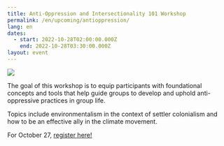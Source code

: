 ```yaml
---
title: Anti-Oppression and Intersectionality 101 Workshop
permalink: /en/upcoming/antioppression/
lang: en
dates:
  - start: 2022-10-28T02:00:00.000Z
    end: 2022-10-28T03:30:00.000Z
layout: event
---
```

![](/media/3.png)

The goal of this workshop is to equip participants with foundational concepts and tools that help guide groups to develop and uphold anti-oppressive practices in group life.

Topics include environmentalism in the context of settler colonialism and how to be an effective ally in the climate movement. 

F﻿or October 27, [register here!](https://us02web.zoom.us/meeting/register/tZUlfuuspj0rHtVKhe3vO8WyW9hY-Vgqi-mj)